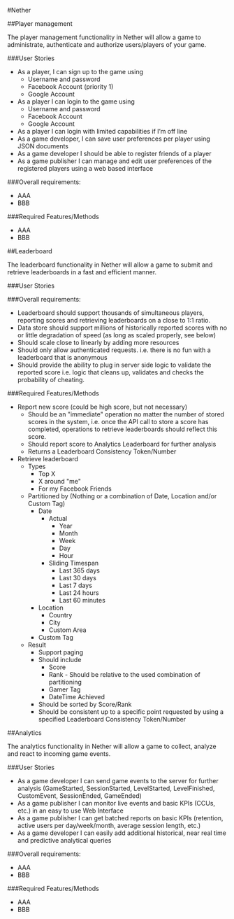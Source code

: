 #Nether


##Player management

The player management functionality in Nether will allow a game to administrate, authenticate and authorize users/players of your game.

###User Stories
* As a player, I can sign up to the game using
	* Username and password
	* Facebook Account (priority 1)
	* Google Account
* As a player I can login to the game using
	* Username and password
	* Facebook Account
	* Google Account
* As a player I can login with limited capabilities if I’m off line
* As a game developer, I can save user preferences per player using JSON documents
* As a game developer I should be able to register friends of a player
* As a game publisher I can manage and edit user preferences of the registered players using a web based interface


###Overall requirements:
* AAA
* BBB

###Required Features/Methods
* AAA
* BBB

##Leaderboard

The leaderboard functionality in Nether will allow a game to submit and retrieve leaderboards in a fast and efficient manner.

###User Stories

###Overall requirements:
* Leaderboard should support thousands of simultaneous players, reporting scores and retrieving leaderboards on a close to 1:1 ratio.
* Data store should support millions of historically reported scores with no or little degradation of speed (as long as scaled properly, see below)
* Should scale close to linearly by adding more resources
* Should only allow authenticated requests. i.e. there is no fun with a leaderboard that is anonymous
* Should provide the ability to plug in server side logic to validate the reported score i.e. logic that cleans up, validates and checks the probability of cheating.

###Required Features/Methods
* Report new score (could be high score, but not necessary)
	* Should be an "immediate" operation no matter the number of stored scores in the system, i.e. once the API call to store a score has completed, operations to retrieve leaderboards should reflect this score.
	* Should report score to Analytics Leaderboard for further analysis
	* Returns a Leaderboard Consistency Token/Number
* Retrieve leaderboard
	* Types
		* Top X
		* X around "me"
		* For my Facebook Friends
	* Partitioned by (Nothing or a combination of Date, Location and/or Custom Tag)
		* Date
			* Actual
				* Year
				* Month
				* Week
				* Day
				* Hour
			* Sliding Timespan
				* Last 365 days
				* Last 30 days
				* Last 7 days
				* Last 24 hours
				* Last 60 minutes
		* Location
			* Country
			* City
			* Custom Area
		* Custom Tag
	* Result
		* Support paging
		* Should include
			* Score
			* Rank - Should be relative to the used combination of partitioning
			* Gamer Tag
			* DateTime Achieved
		* Should be sorted by Score/Rank
		* Should be consistent up to a specific point requested by using a specified Leaderboard Consistency Token/Number

##Analytics

The analytics functionality in Nether will allow a game to collect, analyze and react to incoming game events.

###User Stories
* As a game developer I can send game events to the server for further analysis (GameStarted, SessionStarted, LevelStarted, LevelFinished, CustomEvent, SessionEnded, GameEnded)
* As a game publisher I can monitor live events and basic KPIs (CCUs, etc.) in an easy to use Web Interface
* As a game publisher I can get batched reports on basic KPIs (retention, active users per day/week/month, average session length, etc.)
* As a game developer I can easily add additional historical, near real time and predictive analytical queries

###Overall requirements:
* AAA
* BBB

###Required Features/Methods
* AAA
* BBB
